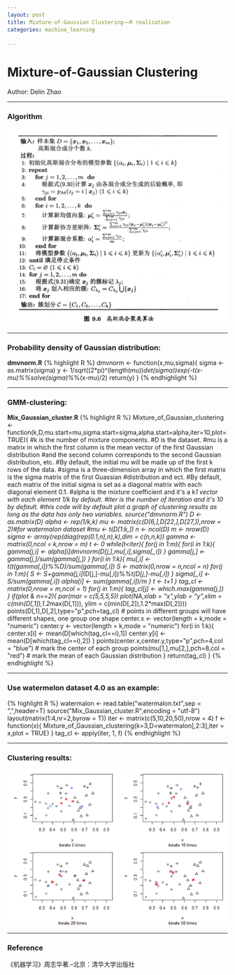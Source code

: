 ```yaml
---
layout: post
title: Mixture-of-Gaussian Clustering——R realization
categories: machine_learning

---
```


# Mixture-of-Gaussian Clustering

Author: Delin Zhao

---

### Algorithm
![GMM algorithm](/assets/GMM.png)

---

### Probability density of Gaussian distribution:

**dmvnorm.R**
{% highlight R %}
dmvnorm <- function(x,mu,sigma){
  sigma <- as.matrix(sigma)
  y <- 1/sqrt((2*pi)^(length(mu))*det(sigma))*exp(-t(x-mu)%*%solve(sigma)%*%(x-mu)/2)
  return(y)
}
{% endhighlight %}

---

### GMM-clustering:

**Mix_Gaussian_cluster.R**
{% highlight R %}
Mixture_of_Gaussian_clustering <- function(k,D,mu.start=mu,sigma.start=sigma,alpha.start=alpha,iter=10,plot=TRUE){
  #k is the number of mixture components.
  #D is the dataset.
  #mu is a matrix in which the first column is the mean vector of the first Gaussian distribution 
  #and the second column corresponds to the second Gaussian distribution, etc.
  #By default, the initial mu will be made up of the first k rows of the data.
  #sigma is a three-dimension array in which the first matrix is the sigma matrix of the first Guassian 
  #distribution and ect.
  #By default, each matrix of the initial sigma is set as a diagonal matrix with each diagonal element 0.1.
  #alpha is the mixture coefficient and it's a k*1 vector with each element 1/k by default.
  #iter is the number of iteration and it's 10 by default.
  #this code will by default plot a graph of clustering results as long as the data has only two variables.
  source("dmvnorm.R")
  D <- as.matrix(D)
  alpha <- rep(1/k,k)
  mu <- matrix(c(D[6,],D[22,],D[27,]),nrow = 2)#for watermalon dataset
  #mu <- t(D[1:k,])
  n <- ncol(D)
  m <- nrow(D)
  sigma <- array(rep(diag(rep(0.1,n),n),k),dim = c(n,n,k))
  gamma <- matrix(0,ncol = k,nrow = m)
  t <- 0
  while(t<iter){
    for(j in 1:m){
      for(i in 1:k){
        gamma[j,i] <- alpha[i]*dmvnorm(D[j,],mu[,i],sigma[,,i])
      }
      gamma[j,] <- gamma[j,]/sum(gamma[j,])
    }
    for(i in 1:k){
      mu[,i] <- t(t(gamma[,i])%*%D)/sum(gamma[,i])
      S <- matrix(0,nrow = n,ncol = n)
      for(j in 1:m){
        S <- S+gamma[j,i]*(D[j,]-mu[,i])%*%t(D[j,]-mu[,i])
      }
      sigma[,,i] <- S/sum(gamma[,i])
      alpha[i] <- sum(gamma[,i])/m
    }
    t <- t+1
  }
  tag_cl <- matrix(0,nrow = m,ncol = 1)
  for(j in 1:m){
    tag_cl[j] <- which.max(gamma[j,])
  }
  if(plot & n==2){
    par(mar = c(5,5,5,5))
    plot(NA,xlab = "x",ylab = "y",xlim = c(min(D[,1]),1.2*max(D[,1])), ylim = c(min(D[,2]),1.2*max(D[,2])))
    points(D[,1],D[,2],type="p",pch=tag_cl)
    # points in different groups will have different shapes, one group one shape 
    center.x <- vector(length = k,mode = "numeric")
    center.y <- vector(length = k,mode = "numeric")
    for(i in 1:k){
      center.x[i] <- mean(D[which(tag_cl==i),1])
      center.y[i] <- mean(D[which(tag_cl==i),2])
    }
    points(center.x,center.y,type="p",pch=4,col = "blue")
    # mark the center of each group
    points(mu[1,],mu[2,],pch=8,col = "red")
    # mark the mean of each Gaussian distribution
  }
  return(tag_cl)
}
{% endhighlight %}

---

### Use watermelon dataset 4.0 as an example:

{% highlight R %}
watermalon <- read.table("watermalon.txt",sep = ",",header=T)
source("Mix_Gaussian_cluster.R",encoding = "utf-8")
layout(matrix(1:4,nr=2,byrow = T))
iter <- matrix(c(5,10,20,50),nrow = 4)
f <- function(x){
  Mixture_of_Gaussian_clustering(k=3,D=watermalon[,2:3],iter = x,plot = TRUE)
}
tag_cl <- apply(iter, 1, f)
{% endhighlight %}

---

### Clustering results:
![Clustering results](/assets/result.png)

---

### Reference
《机器学习》周志华著.–北京：清华大学出版社
